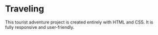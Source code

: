 # Traveling
This tourist adventure project is created entirely with HTML and CSS. It is fully responsive and user-friendly.
